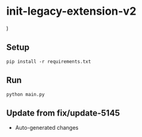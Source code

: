 # init-legacy-extension-v2

)

## Setup

```
pip install -r requirements.txt
```

## Run

```
python main.py
```

## Update from fix/update-5145
- Auto-generated changes
